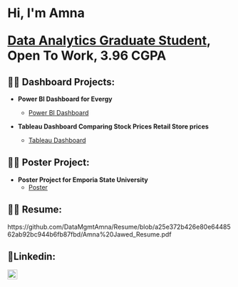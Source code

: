 <h1>Hi, I'm Amna <br/><a href="https://github.com/DataMgmtAmna">
  
  Data Analytics Graduate Student</a>, Open To Work</a>, <a >3.96 CGPA</a></h1>

<h2> 👨‍💻 Dashboard Projects:</h2>

- <b>Power BI Dashboard for Evergy</b>
  - [Power BI Dashboard](https://github.com/DataMgmtAmna/PowerBI_Dashboard_Project/blob/main/README.md)
 
- <b>Tableau Dashboard Comparing Stock Prices Retail Store prices</b>
  - [Tableau Dashboard](https://github.com/DataMgmtAmna/Tableau-Dashboard/blob/18bb5843dbdde2aaf7995f9b6a774b5b4fef1f3f/README.md)
 
<h2> 👨‍💻 Poster Project:</h2>

- <b>Poster Project for Emporia State University</b>
  - [Poster](https://github.com/DataMgmtAmna/Poster_Project_For_Emporia_State_University/blob/f7388b0c47649354e227604d0a0a7b448612bcb0/ESU%20Economic%20Impact%20Analysis%20Research%20Poster.pdf)
 
<h2>👨‍💻 Resume:</h2>
https://github.com/DataMgmtAmna/Resume/blob/a25e372b426e80e6448562ab92bc944b6fb87fbd/Amna%20Jawed_Resume.pdf

<h2> 🤳Linkedin:</h2>

[<img align="left" alt="JoshMadakor | LinkedIn" width="22px" src="https://cdn.jsdelivr.net/npm/simple-icons@v3/icons/linkedin.svg" />][linkedin]

[linkedin]: https://www.linkedin.com/in/amna-jawed/


<!--
**joshmadakor1/joshmadakor1** is a ✨ _special_ ✨ repository because its `README.md` (this file) appears on your GitHub profile.

Here are some ideas to get you started:

- 🔭 I’m currently working on ...
- 🌱 I’m currently learning ...
- 👯 I’m looking to collaborate on ...
- 🤔 I’m looking for help with ...
- 💬 Ask me about ...
- 📫 How to reach me: ...
- 😄 Pronouns: ...
- ⚡ Fun fact: ...
-->
